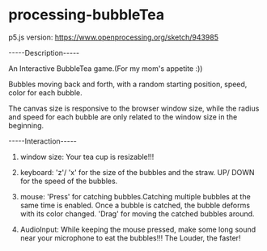 # processing-bubbleTea

p5.js version: https://www.openprocessing.org/sketch/943985

-----Description-----

An Interactive BubbleTea game.(For my mom's appetite :))

Bubbles moving back and forth,
with a random starting position, speed, color for each bubble.

The canvas size is responsive to the browser window size,
while the radius and speed for each bubble are only related to the window size in the beginning.

-----Interaction-----

1) window size: Your tea cup is resizable!!!

2) keyboard: 'z'/ 'x' for the size of the bubbles and the straw.
             UP/ DOWN for the speed of the bubbles.
             
2) mouse: 'Press' for catching bubbles.Catching multiple bubbles at the same time is enabled.
          Once a bubble is catched, the bubble deforms with its color changed.
          'Drag' for moving the catched bubbles around.
          
3) AudioInput: While keeping the mouse pressed,
               make some long sound near your microphone to eat the bubbles!!!
               The Louder, the faster!
